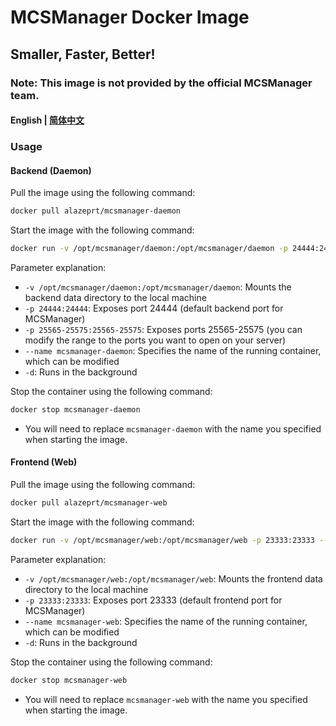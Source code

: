 # MCSManager Docker Image
## Smaller, Faster, Better!

### Note: This image is not provided by the official MCSManager team.

#### English | [简体中文](./README-zh.md)

### Usage

#### Backend (Daemon)

Pull the image using the following command:
```bash
docker pull alazeprt/mcsmanager-daemon
```

Start the image with the following command:
```bash
docker run -v /opt/mcsmanager/daemon:/opt/mcsmanager/daemon -p 24444:24444 -p 25565-25575:25565-25575 --name mcsmanager-daemon -d alazeprt/mcsmanager-daemon
```
Parameter explanation:
- `-v /opt/mcsmanager/daemon:/opt/mcsmanager/daemon`: Mounts the backend data directory to the local machine
- `-p 24444:24444`: Exposes port 24444 (default backend port for MCSManager)
- `-p 25565-25575:25565-25575`: Exposes ports 25565-25575 (you can modify the range to the ports you want to open on your server)
- `--name mcsmanager-daemon`: Specifies the name of the running container, which can be modified
- `-d`: Runs in the background

Stop the container using the following command:
```bash
docker stop mcsmanager-daemon
```
* You will need to replace `mcsmanager-daemon` with the name you specified when starting the image.

#### Frontend (Web)

Pull the image using the following command:
```bash
docker pull alazeprt/mcsmanager-web
```

Start the image with the following command:
```bash
docker run -v /opt/mcsmanager/web:/opt/mcsmanager/web -p 23333:23333 --name mcsmanager-web -d alazeprt/mcsmanager-web
```
Parameter explanation:
- `-v /opt/mcsmanager/web:/opt/mcsmanager/web`: Mounts the frontend data directory to the local machine
- `-p 23333:23333`: Exposes port 23333 (default frontend port for MCSManager)
- `--name mcsmanager-web`: Specifies the name of the running container, which can be modified
- `-d`: Runs in the background

Stop the container using the following command:
```bash
docker stop mcsmanager-web
```
* You will need to replace `mcsmanager-web` with the name you specified when starting the image.
